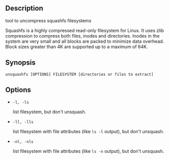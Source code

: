 ## Description

tool to uncompress squashfs filesystems

Squashfs is a highly compressed read-only filesystem for Linux. It uses zlib compression to compress both files, inodes and directories. Inodes in the system are very small and all blocks are packed to minimize data overhead. Block sizes greater than 4K are supported up to a maximum of 64K.

## Synopsis

`unsquashfs [OPTIONS] FILESYSTEM [directories or files to extract]`

## Options

- `-l, -ls`

    list filesystem, but don't unsquash.

- `-ll, -lls`

    list filesystem with file attributes (like `ls -l` output), but don't unsquash.

- `-nl, -nls`

    list filesystem with file attributes (like `ls -n` output), but don't unsquash.
